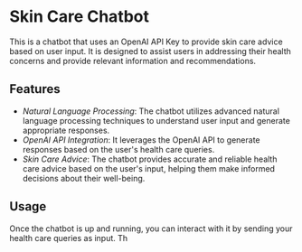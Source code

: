 # Skin Care Chatbot

This is a chatbot that uses an OpenAI API Key to provide skin care advice based on user input. It is designed to assist users in addressing their health concerns and provide relevant information and recommendations.

## Features

- *Natural Language Processing*: The chatbot utilizes advanced natural language processing techniques to understand user input and generate appropriate responses.
- *OpenAI API Integration*: It leverages the OpenAI API to generate responses based on the user's health care queries.
- *Skin Care Advice*: The chatbot provides accurate and reliable health care advice based on the user's input, helping them make informed decisions about their well-being.


## Usage

Once the chatbot is up and running, you can interact with it by sending your health care queries as input. Th
